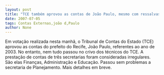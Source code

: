 ```yaml
---
layout: post
title: "TCE também aprovou as contas de João Paulo, mesmo com ressalvas em três secretarias"
date: 2007-07-05
tags: Contas Externas,joão d,Paulo
author: None
---
```

Em vota&ccedil;&atilde;o realizada nesta manh&atilde;, o Tribunal de Contas do Estado (TCE) aprovou as contas do prefeito do Recife, Jo&atilde;o Paulo, referentes ao ano de 2003.
No entanto, nem tudo&nbsp;passou no crivo dos t&eacute;cnicos do TCE. A presta&ccedil;&atilde;o de contas de tr&ecirc;s secretarias foram consideradas irregulares. S&atilde;o elas Finan&ccedil;as, Administra&ccedil;&atilde;o e Educa&ccedil;&atilde;o. Passou sem problemas a secretaria de Planejamento.
Mais detalhes em breve. 